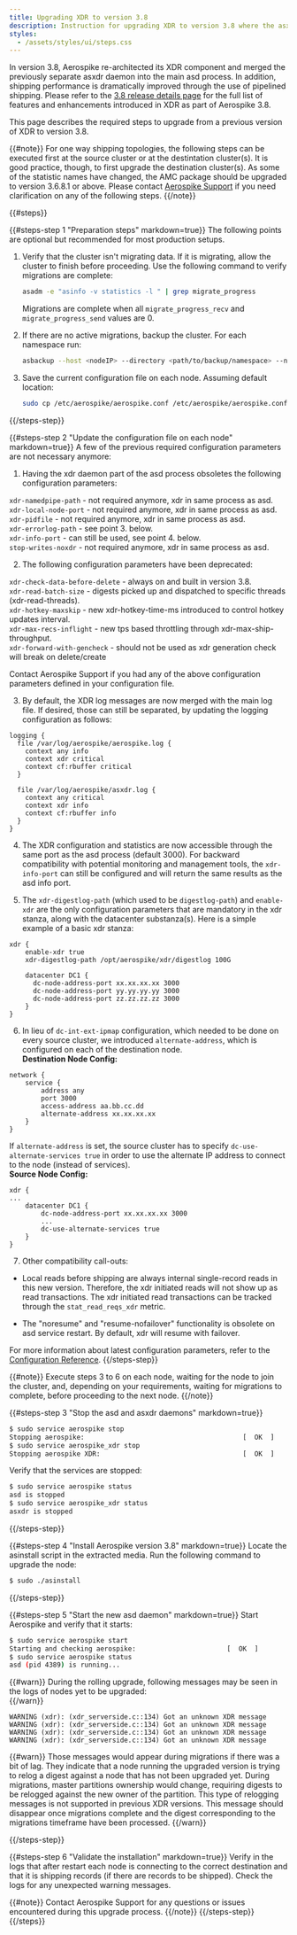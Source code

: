 ```yaml
---
title: Upgrading XDR to version 3.8
description: Instruction for upgrading XDR to version 3.8 where the asxdr process is merged with the asd process.
styles:
  - /assets/styles/ui/steps.css
---
```


In version 3.8, Aerospike re-architected its XDR component and merged the previously separate asxdr daemon into the main asd process. In addition, shipping performance is dramatically improved through the use of pipelined shipping. Please refer to the [3.8 release details page](/docs/operations/upgrade/xdr_to_3_8/release_details_3_8) for the full list of features and enhancements introduced in XDR as part of Aerospike 3.8.

This page describes the required steps to upgrade from a previous version of XDR to version 3.8.

{{#note}}
For one way shipping topologies, the following steps can be executed first at the source cluster or at the destintation cluster(s).
It is good practice, though, to first upgrade the destination cluster(s). As some of the statistic names have changed, the AMC package
should be upgraded to version 3.6.8.1 or above. Please contact [Aerospike Support](http://support.aerospike.com) 
if you need clarification on any of the following steps.
{{/note}}


{{#steps}}

{{#steps-step 1 "Preparation steps" markdown=true}}
The following points are optional but recommended for most production setups.

1. Verify that the cluster isn't migrating data. If it is migrating, allow the cluster to finish before
   proceeding. Use the following command to verify migrations are complete:
   ```bash
   asadm -e "asinfo -v statistics -l " | grep migrate_progress
   ```
   Migrations are complete when all `migrate_progress_recv` and `migrate_progress_send` values are 0.

2. If there are no active migrations, backup the cluster. For each namespace run:

    ```bash
    asbackup --host <nodeIP> --directory <path/to/backup/namespace> --namespace <namespace-name>
    ```

3. Save the current configuration file on each node. Assuming default location:

    ```bash
    sudo cp /etc/aerospike/aerospike.conf /etc/aerospike/aerospike.conf.bac
    ```

{{/steps-step}}


{{#steps-step 2 "Update the configuration file on each node" markdown=true}}
A few of the previous required configuration parameters are not necessary anymore:

1. Having the xdr daemon part of the asd process obsoletes the following configuration parameters:

  `xdr-namedpipe-path`  - not required anymore, xdr in same process as asd.<br>
  `xdr-local-node-port` - not required anymore, xdr in same process as asd.<br>
  `xdr-pidfile`         - not required anymore, xdr in same process as asd.<br>
  `xdr-errorlog-path`   - see point 3. below.<br>
  `xdr-info-port`       - can still be used, see point 4. below.<br>
  `stop-writes-noxdr`   - not required anymore, xdr in same process as asd.<br>

2. The following configuration parameters have been deprecated:

  `xdr-check-data-before-delete` - always on and built in version 3.8.<br>
  `xdr-read-batch-size`          - digests picked up and dispatched to specific threads (xdr-read-threads).<br>
  `xdr-hotkey-maxskip`           - new xdr-hotkey-time-ms introduced to control hotkey updates interval.<br>
  `xdr-max-recs-inflight`        - new tps based throttling through xdr-max-ship-throughput.<br>
  `xdr-forward-with-gencheck`    - should not be used as xdr generation check will break on delete/create<br>

  Contact Aerospike Support if you had any of the above configuration parameters defined in your configuration file.

3. By default, the XDR log messages are now merged with the main log file. If desired, those can still be separated, by updating the 
logging configuration as follows:

  ```
  logging {
    file /var/log/aerospike/aerospike.log {
      context any info 
      context xdr critical 
      context cf:rbuffer critical
    }

    file /var/log/aerospike/asxdr.log {
      context any critical 
      context xdr info
      context cf:rbuffer info
    }
  }
  ```

4. The XDR configuration and statistics are now accessible through the same port as the asd process (default 3000). For backward compatibility with potential monitoring and management tools, the `xdr-info-port` can still be configured and will return the same results as the asd info port.

5. The `xdr-digestlog-path` (which used to be `digestlog-path`) and `enable-xdr` are the only configuration parameters that are mandatory
in the xdr stanza, along with the datacenter substanza(s). Here is a simple example of a basic xdr stanza:

  ```
  xdr { 
      enable-xdr true 
      xdr-digestlog-path /opt/aerospike/xdr/digestlog 100G 

      datacenter DC1 {
        dc-node-address-port xx.xx.xx.xx 3000
        dc-node-address-port yy.yy.yy.yy 3000
        dc-node-address-port zz.zz.zz.zz 3000
      }
  } 
  ```

6. In lieu of `dc-int-ext-ipmap` configuration, which needed to be done on every source cluster, we introduced `alternate-address`, 
  which is configured on each of the destination node.<br>
  **Destination Node Config:**

  ```
  network {
      service {
          address any
          port 3000
          access-address aa.bb.cc.dd
          alternate-address xx.xx.xx.xx
      }
  }
  ```

  If `alternate-address` is set, the source cluster has to specify `dc-use-alternate-services true` in order to use the alternate IP address 
  to connect to the node (instead of services).<br>
  **Source Node Config:**

  ```
  xdr {
  ...
      datacenter DC1 {
          dc-node-address-port xx.xx.xx.xx 3000
          ...
          dc-use-alternate-services true
      }
  }
  ```

7. Other compatibility call-outs:

  - Local reads before shipping are always internal single-record reads in this new version. Therefore, the xdr initiated reads will not
  show up as read transactions. The xdr initiated read transactions can be tracked through the `stat_read_reqs_xdr` metric.

  - The "noresume" and "resume-nofailover" functionality is obsolete on asd service restart. By default, xdr will resume with failover.

For more information about latest configuration parameters, refer to the [Configuration Reference](/docs/reference/configuration).
{{/steps-step}}

{{#note}}
Execute steps 3 to 6 on each node, waiting for the node to join the cluster, and, depending on your requirements, waiting for migrations
to complete, before proceeding to the next node.
{{/note}}

{{#steps-step 3 "Stop the asd and asxdr daemons" markdown=true}}

```bash
$ sudo service aerospike stop 
Stopping aerospike:                                        [  OK  ]
$ sudo service aerospike_xdr stop
Stopping aerospike XDR:                                    [  OK  ]
```

Verify that the services are stopped:

```bash
$ sudo service aerospike status
asd is stopped
$ sudo service aerospike_xdr status
asxdr is stopped
```

{{/steps-step}}

{{#steps-step 4 "Install Aerospike version 3.8" markdown=true}}
Locate the asinstall script in the extracted media. Run the following command to upgrade the node:
```bash
$ sudo ./asinstall
```

{{/steps-step}}

{{#steps-step 5 "Start the new asd daemon" markdown=true}}
Start Aerospike and verify that it starts:
```bash
$ sudo service aerospike start 
Starting and checking aerospike:                       [  OK  ]
$ sudo service aerospike status
asd (pid 4389) is running...
```

{{#warn}}
During the rolling upgrade, following messages may be seen in the logs of nodes yet to be upgraded:<br>
{{/warn}}

`WARNING (xdr): (xdr_serverside.c::134) Got an unknown XDR message`<br> 
`WARNING (xdr): (xdr_serverside.c::134) Got an unknown XDR message`<br>
`WARNING (xdr): (xdr_serverside.c::134) Got an unknown XDR message`<br> 
`WARNING (xdr): (xdr_serverside.c::134) Got an unknown XDR message`<br>


{{#warn}}
Those messages would appear during migrations if there was a bit of lag. They indicate that a node running the upgraded version is trying to relog a digest against a node that has not been upgraded yet. During migrations, master partitions ownership would change, requiring digests to be relogged against the new owner of the partition. This type of relogging messages is not supported in previous XDR versions. This message should disappear once migrations complete and the digest corresponding to the migrations timeframe have been processed.
{{/warn}}

{{/steps-step}}


{{#steps-step 6 "Validate the installation" markdown=true}}
Verify in the logs that after restart each node is connecting to the correct destination and that it is shipping records (if there are records to be shipped). Check the logs for any unexpected warning messages.

{{#note}}
Contact Aerospike Support for any questions or issues encountered during this upgrade process.
{{/note}}
{{/steps-step}}
{{/steps}}

